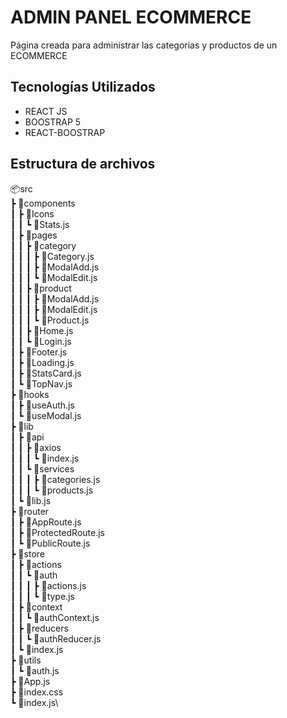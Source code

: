 # ADMIN PANEL ECOMMERCE
Página creada para administrar las categorias y productos de un ECOMMERCE
## Tecnologías Utilizados 

 -  REACT JS
 -  BOOSTRAP 5
 -  REACT-BOOSTRAP

## Estructura de archivos

📦src\
 ┣ 📂components\
 ┃ ┣ 📂Icons\
 ┃ ┃ ┗ 📜Stats.js\
 ┃ ┣ 📂pages\
 ┃ ┃ ┣ 📂category\
 ┃ ┃ ┃ ┣ 📜Category.js\
 ┃ ┃ ┃ ┣ 📜ModalAdd.js\
 ┃ ┃ ┃ ┗ 📜ModalEdit.js\
 ┃ ┃ ┣ 📂product\
 ┃ ┃ ┃ ┣ 📜ModalAdd.js\
 ┃ ┃ ┃ ┣ 📜ModalEdit.js\
 ┃ ┃ ┃ ┗ 📜Product.js\
 ┃ ┃ ┣ 📜Home.js\
 ┃ ┃ ┗ 📜Login.js\
 ┃ ┣ 📜Footer.js\
 ┃ ┣ 📜Loading.js\
 ┃ ┣ 📜StatsCard.js\
 ┃ ┗ 📜TopNav.js\
 ┣ 📂hooks\
 ┃ ┣ 📜useAuth.js\
 ┃ ┗ 📜useModal.js\
 ┣ 📂lib\
 ┃ ┣ 📂api\
 ┃ ┃ ┣ 📂axios\
 ┃ ┃ ┃ ┗ 📜index.js\
 ┃ ┃ ┗ 📂services\
 ┃ ┃ ┃ ┣ 📜categories.js\
 ┃ ┃ ┃ ┗ 📜products.js\
 ┃ ┗ 📜lib.js\
 ┣ 📂router\
 ┃ ┣ 📜AppRoute.js\
 ┃ ┣ 📜ProtectedRoute.js\
 ┃ ┗ 📜PublicRoute.js\
 ┣ 📂store\
 ┃ ┣ 📂actions\
 ┃ ┃ ┗ 📂auth\
 ┃ ┃ ┃ ┣ 📜actions.js\
 ┃ ┃ ┃ ┗ 📜type.js\
 ┃ ┣ 📂context\
 ┃ ┃ ┗ 📜authContext.js\
 ┃ ┣ 📂reducers\
 ┃ ┃ ┗ 📜authReducer.js\
 ┃ ┗ 📜index.js\
 ┣ 📂utils\
 ┃ ┗ 📜auth.js\
 ┣ 📜App.js\
 ┣ 📜index.css\
 ┗ 📜index.js\


